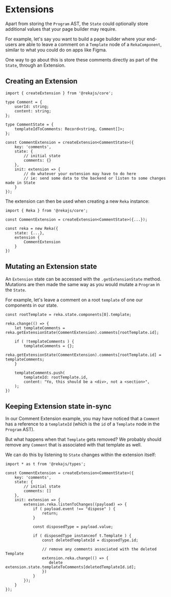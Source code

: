 # Extensions

Apart from storing the `Program` AST, the `State` could optionally store additional values that your page builder may require.

For example, let's say you want to build a page builder where your end-users are able to leave a comment on a `Template` node of a `RekaComponent`, similar to what you could do on apps like Figma. 

One way to go about this is store these comments directly as part of the `State`, through an Extension.

## Creating an Extension

```tsx
import { createExtension } from '@rekajs/core';

type Comment = {
    userId: string;
    content: string;
};

type CommentState = {
    templateIdToComments: Record<string, Comment[]>;
};

const CommentExtension = createExtension<CommentState>({
    key: 'comments', 
    state: {
        // initial state
        comments: {}
    },
    init: extension => {
        // do whatever your extension may have to do here
        // ie: send some data to the backend or listen to some changes made in State
    }
});
```

The extension can then be used when creating a new `Reka` instance:

```tsx
import { Reka } from '@rekajs/core';

const CommentExtension = createExtension<CommentState>({...});

const reka = new Reka({
    state: {...},
    extension {
        CommentExtension
    }
})
```

## Mutating an Extension state

An `Extension` state can be accessed with the `.getExtensionState` method. Mutations are then made the same way as you would mutate a `Program` in the `State`.

For example, let's leave a comment on a root `template` of one our components in our state.

```tsx
const rootTemplate = reka.state.components[0].template;

reka.change(() => {
    let templateComments = reka.getExtensionState(CommentExtension).comments[rootTemplate.id];

    if ( !templateComments ) {
        templateComments = {};
        reka.getExtensionState(CommentExtension).comments[rootTemplate.id] = templateComments;
    }

    templateComments.push(
        templateId: rootTemplate.id,
        content: "Yo, this should be a <div>, not a <section>",
    );
})
```

## Keeping Extension state in-sync

In our Comment Extension example, you may have noticed that a `Comment` has a reference to a `templateId` (which is the `id` of a `Template` node in the `Program` AST). 

But what happens when that `Template` gets removed? We probably should remove any `Comment` that is associated with that template as well. 

We can do this by listening to `State` changes within the extension itself: 

```tsx
import * as t from '@rekajs/types';

const CommentExtension = createExtension<CommentState>({
    key: 'comments', 
    state: {
        // initial state
        comments: []
    },
    init: extension => {
        extension.reka.listenToChanges((payload) => {
            if ( payload.event !== "dispose" ) {
                return;
            }

            const disposedType = payload.value;

            if ( disposedType instanceof t.Template ) {
                const deletedTemplateId = disposedType.id;

                // remove any comments associated with the deleted Template
                extension.reka.change(() => {
                   delete extension.state.templateToComments[deletedTemplateId.id];
                })
            }
        });
    }
});
```